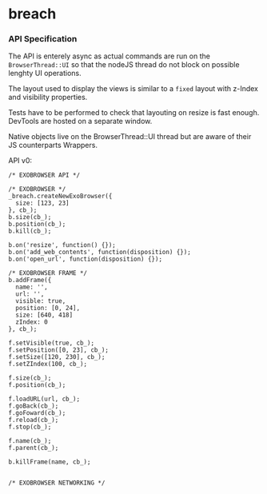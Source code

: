 breach
======

### API Specification

The API is enterely async as actual commands are run on the `BrowserThread::UI`
so that the nodeJS thread do not block on possible lenghty UI operations.

The layout used to display the views is similar to a  `fixed` layout with 
z-Index and visibility properties.

Tests have to be performed to check that layouting on resize is fast enough.
DevTools are hosted on a separate window.

Native objects live on the BrowserThread::UI thread but are aware of their
JS counterparts Wrappers.


API v0:

```
/* EXOBROWSER API */

/* EXOBROWSER */
_breach.createNewExoBrowser({
  size: [123, 23]
}, cb_);
b.size(cb_);
b.position(cb_);
b.kill(cb_);

b.on('resize', function() {});
b.on('add_web_contents', function(disposition) {});
b.on('open_url', function(disposition) {});

/* EXOBROWSER FRAME */
b.addFrame({
  name: '',
  url: '',
  visible: true,
  position: [0, 24],
  size: [640, 418]
  zIndex: 0
}, cb_);

f.setVisible(true, cb_);
f.setPosition([0, 23], cb_);
f.setSize([120, 230], cb_);
f.setZIndex(100, cb_);

f.size(cb_);
f.position(cb_);

f.loadURL(url, cb_);
f.goBack(cb_);
f.goFoward(cb_);
f.reload(cb_);
f.stop(cb_);

f.name(cb_);
f.parent(cb_); 

b.killFrame(name, cb_);


/* EXOBROWSER NETWORKING */ 

```

